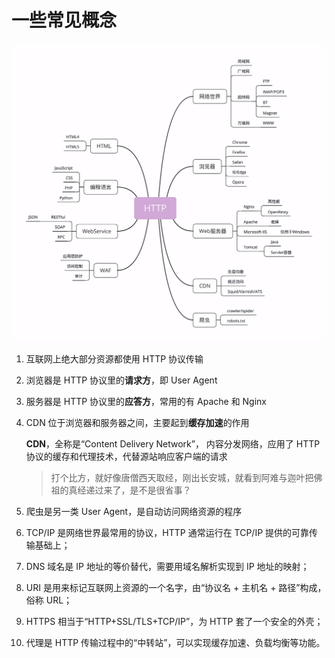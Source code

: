 # 一些常见概念

![HTTP概念](./HTTP概念.png)

1. 互联网上绝大部分资源都使用 HTTP 协议传输

2. 浏览器是 HTTP 协议里的**请求方**，即 User Agent

3. 服务器是 HTTP 协议里的**应答方**，常用的有 Apache 和 Nginx

4. CDN 位于浏览器和服务器之间，主要起到**缓存加速**的作用

   **CDN**，全称是“Content Delivery Network”， 内容分发网络，应用了 HTTP 协议的缓存和代理技术，代替源站响应客户端的请求

   > 打个比方，就好像唐僧西天取经，刚出长安城，就看到阿难与迦叶把佛祖的真经递过来了，是不是很省事？

5. 爬虫是另一类 User Agent，是自动访问网络资源的程序

6. TCP/IP 是网络世界最常用的协议，HTTP 通常运行在 TCP/IP 提供的可靠传输基础上；

7. DNS 域名是 IP 地址的等价替代，需要用域名解析实现到 IP 地址的映射；

8. URI 是用来标记互联网上资源的一个名字，由“协议名 + 主机名 + 路径”构成，俗称 URL；

9. HTTPS 相当于“HTTP+SSL/TLS+TCP/IP”，为 HTTP 套了一个安全的外壳；

10. 代理是 HTTP 传输过程中的“中转站”，可以实现缓存加速、负载均衡等功能。

